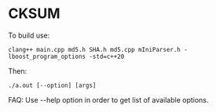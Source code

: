 # CKSUM

To build use:

```
clang++ main.cpp md5.h SHA.h md5.cpp mIniParser.h -lboost_program_options -std=c++20
```
Then:
```
./a.out [--option] [args]
```
FAQ:
Use --help option in order to get list of available options.
